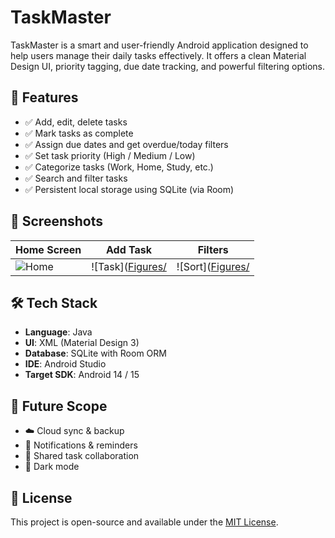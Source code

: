 # TaskMaster

TaskMaster is a smart and user-friendly Android application designed to help users manage their daily tasks effectively. It offers a clean Material Design UI, priority tagging, due date tracking, and powerful filtering options.

## 🚀 Features

- ✅ Add, edit, delete tasks
- ✅ Mark tasks as complete
- ✅ Assign due dates and get overdue/today filters
- ✅ Set task priority (High / Medium / Low)
- ✅ Categorize tasks (Work, Home, Study, etc.)
- ✅ Search and filter tasks
- ✅ Persistent local storage using SQLite (via Room)

## 📱 Screenshots

| Home Screen | Add Task | Filters |
|-------------|----------|---------|
| ![Home]([Figures/home.png](https://github.com/fuadahammed101/TaskMaster/blob/main/Home.png)) | ![Task]([Figures/](https://github.com/fuadahammed101/TaskMaster/blob/main/task.png) | ![Sort]([Figures/](https://github.com/fuadahammed101/TaskMaster/blob/main/sort.png) |

## 🛠️ Tech Stack

- **Language**: Java
- **UI**: XML (Material Design 3)
- **Database**: SQLite with Room ORM
- **IDE**: Android Studio
- **Target SDK**: Android 14 / 15

## 📌 Future Scope

- ☁️ Cloud sync & backup
- 🔔 Notifications & reminders
- 🤝 Shared task collaboration
- 🌙 Dark mode

## 📄 License

This project is open-source and available under the [MIT License](LICENSE).
